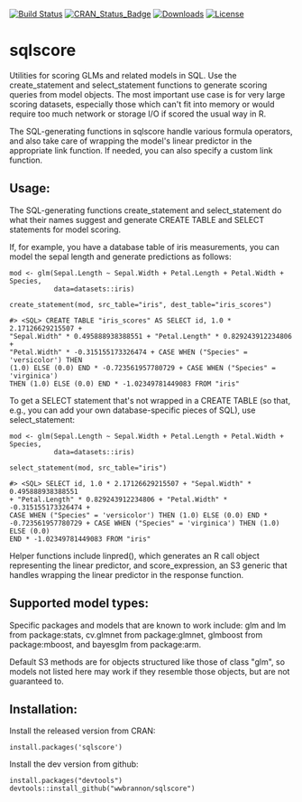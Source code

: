
<!-- README.md is generated from README.Rmd. Please edit that file -->
[![Build Status](https://img.shields.io/travis/wwbrannon/sqlscore.svg?style=flat)](https://travis-ci.org/wwbrannon/sqlscore) [![CRAN\_Status\_Badge](https://www.r-pkg.org/badges/version/sqlscore)](https://cran.r-project.org/package=sqlscore) [![Downloads](https://cranlogs.r-pkg.org/badges/sqlscore)](https://cran.r-project.org/package=sqlscore) [![License](https://img.shields.io/:license-mit-blue.svg?style=flat)](https://wwbrannon.mit-license.org/)

sqlscore
========

Utilities for scoring GLMs and related models in SQL. Use the create\_statement and select\_statement functions to generate scoring queries from model objects. The most important use case is for very large scoring datasets, especially those which can't fit into memory or would require too much network or storage I/O if scored the usual way in R.

The SQL-generating functions in sqlscore handle various formula operators, and also take care of wrapping the model's linear predictor in the appropriate link function. If needed, you can also specify a custom link function.

Usage:
------

The SQL-generating functions create\_statement and select\_statement do what their names suggest and generate CREATE TABLE and SELECT statements for model scoring.

If, for example, you have a database table of iris measurements, you can model the sepal length and generate predictions as follows:

    mod <- glm(Sepal.Length ~ Sepal.Width + Petal.Length + Petal.Width + Species,
               data=datasets::iris)

    create_statement(mod, src_table="iris", dest_table="iris_scores")  

    #> <SQL> CREATE TABLE "iris_scores" AS SELECT id, 1.0 * 2.17126629215507 +
    "Sepal.Width" * 0.495888938388551 + "Petal.Length" * 0.829243912234806 +
    "Petal.Width" * -0.315155173326474 + CASE WHEN ("Species" = 'versicolor') THEN
    (1.0) ELSE (0.0) END * -0.723561957780729 + CASE WHEN ("Species" = 'virginica')
    THEN (1.0) ELSE (0.0) END * -1.02349781449083 FROM "iris"

To get a SELECT statement that's not wrapped in a CREATE TABLE (so that, e.g., you can add your own database-specific pieces of SQL), use select\_statement:

    mod <- glm(Sepal.Length ~ Sepal.Width + Petal.Length + Petal.Width + Species,
               data=datasets::iris)

    select_statement(mod, src_table="iris")

    #> <SQL> SELECT id, 1.0 * 2.17126629215507 + "Sepal.Width" * 0.495888938388551
    + "Petal.Length" * 0.829243912234806 + "Petal.Width" * -0.315155173326474 +
    CASE WHEN ("Species" = 'versicolor') THEN (1.0) ELSE (0.0) END *
    -0.723561957780729 + CASE WHEN ("Species" = 'virginica') THEN (1.0) ELSE (0.0)
    END * -1.02349781449083 FROM "iris"

Helper functions include linpred(), which generates an R call object representing the linear predictor, and score\_expression, an S3 generic that handles wrapping the linear predictor in the response function.

Supported model types:
----------------------

Specific packages and models that are known to work include: glm and lm from package:stats, cv.glmnet from package:glmnet, glmboost from package:mboost, and bayesglm from package:arm.

Default S3 methods are for objects structured like those of class "glm", so models not listed here may work if they resemble those objects, but are not guaranteed to.

Installation:
-------------

Install the released version from CRAN:

    install.packages('sqlscore')

Install the dev version from github:

    install.packages("devtools")
    devtools::install_github("wwbrannon/sqlscore")

